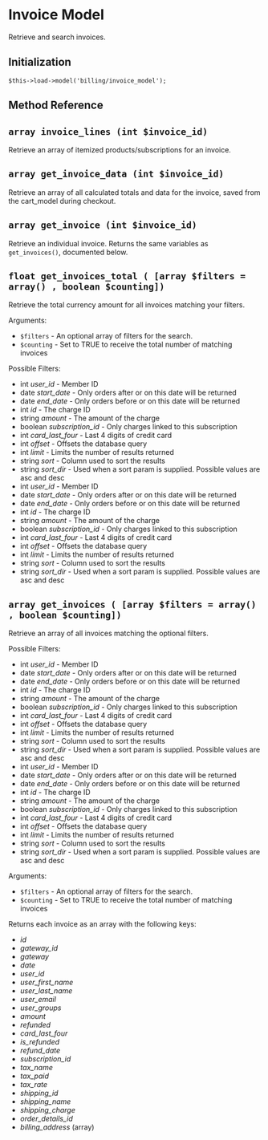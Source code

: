 # Invoice Model

Retrieve and search invoices.

## Initialization

```
$this->load->model('billing/invoice_model');
```

## Method Reference

## `array invoice_lines (int $invoice_id)`

Retrieve an array of itemized products/subscriptions for an invoice.

## `array get_invoice_data (int $invoice_id)`

Retrieve an array of all calculated totals and data for the invoice, saved from the cart_model during checkout.

## `array get_invoice (int $invoice_id)`

Retrieve an individual invoice.  Returns the same variables as `get_invoices()`, documented below.

## `float get_invoices_total ( [array $filters = array() , boolean $counting])`

Retrieve the total currency amount for all invoices matching your filters.

Arguments:

* `$filters` - An optional array of filters for the search.
* `$counting` - Set to TRUE to receive the total number of matching invoices

Possible Filters: 

* int *user_id* - Member ID
* date *start_date* - Only orders after or on this date will be returned
* date *end_date* - Only orders before or on this date will be returned
* int *id* - The charge ID
* string *amount* - The amount of the charge
* boolean *subscription_id* - Only charges linked to this subscription
* int *card_last_four* - Last 4 digits of credit card
* int *offset* - Offsets the database query
* int *limit* - Limits the number of results returned
* string *sort* - Column used to sort the results
* string *sort_dir* - Used when a sort param is supplied.  Possible values are asc and desc
* int *user_id* - Member ID
* date *start_date* - Only orders after or on this date will be returned
* date *end_date* - Only orders before or on this date will be returned
* int *id* - The charge ID
* string *amount* - The amount of the charge
* boolean *subscription_id* - Only charges linked to this subscription
* int *card_last_four* - Last 4 digits of credit card
* int *offset* - Offsets the database query
* int *limit* - Limits the number of results returned
* string *sort* - Column used to sort the results
* string *sort_dir* - Used when a sort param is supplied.  Possible values are asc and desc

## `array get_invoices ( [array $filters = array() , boolean $counting])`

Retrieve an array of all invoices matching the optional filters.

Possible Filters: 

* int *user_id* - Member ID
* date *start_date* - Only orders after or on this date will be returned
* date *end_date* - Only orders before or on this date will be returned
* int *id* - The charge ID
* string *amount* - The amount of the charge
* boolean *subscription_id* - Only charges linked to this subscription
* int *card_last_four* - Last 4 digits of credit card
* int *offset* - Offsets the database query
* int *limit* - Limits the number of results returned
* string *sort* - Column used to sort the results
* string *sort_dir* - Used when a sort param is supplied.  Possible values are asc and desc
* int *user_id* - Member ID
* date *start_date* - Only orders after or on this date will be returned
* date *end_date* - Only orders before or on this date will be returned
* int *id* - The charge ID
* string *amount* - The amount of the charge
* boolean *subscription_id* - Only charges linked to this subscription
* int *card_last_four* - Last 4 digits of credit card
* int *offset* - Offsets the database query
* int *limit* - Limits the number of results returned
* string *sort* - Column used to sort the results
* string *sort_dir* - Used when a sort param is supplied.  Possible values are asc and desc

Arguments:

* `$filters` - An optional array of filters for the search.
* `$counting` - Set to TRUE to receive the total number of matching invoices

Returns each invoice as an array with the following keys:

* *id*
* *gateway_id*
* *gateway*
* *date*
* *user_id*
* *user_first_name*
* *user_last_name*
* *user_email*
* *user_groups*
* *amount*
* *refunded*
* *card_last_four*
* *is_refunded*
* *refund_date*
* *subscription_id*
* *tax_name*
* *tax_paid*
* *tax_rate*
* *shipping_id*
* *shipping_name*
* *shipping_charge*
* *order_details_id*
* *billing_address* (array)